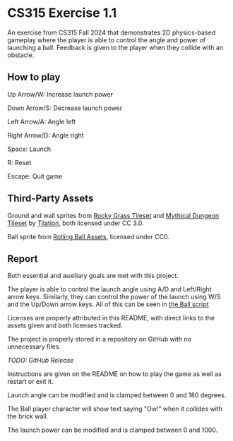# CS315 Exercise 1.1

An exercise from CS315 Fall 2024 that demonstrates 2D physics-based gameplay where the player is able to control the angle and power of launching a ball. Feedback is given to the player when they collide with an obstacle.

## How to play

Up Arrow/W: Increase launch power

Down Arrow/S: Decrease launch power

Left Arrow/A: Angle left

Right Arrow/D: Angle right

Space: Launch

R: Reset

Escape: Quit game


## Third-Party Assets

Ground and wall sprites from [Rocky Grass Tileset](https://tilation.itch.io/multi-size-rocky-grass-tileset) and [Mythical Dungeon Tileset](https://tilation.itch.io/multi-size-mythical-dungeon-tileset) by [Tilation](https://tilation.itch.io/), both licensed under CC 3.0.

Ball sprite from [Rolling Ball Assets](https://kenney.nl/assets/rolling-ball-assets), licensed under CC0.

## Report

Both essential and auxiliary goals are met with this project. 

The player is able to control the launch angle using A/D and Left/Right arrow keys. Similarly, they can control the power of the launch using W/S and the Up/Down arrow keys. All of this can be seen in [the Ball script](project/cs315exercise1_1/ball.gd)

Licenses are properly attributed in this README, with direct links to the assets given and both licenses tracked.

The project is properly stored in a repository on GitHub with no unnecessary files.

*TODO: GitHub Release*

Instructions are given on the README on how to play the game as well as restart or exit it.

Launch angle can be modified and is clamped between 0 and 180 degrees.

The Ball player character will show text saying "Ow!" when it collides with the brick wall.

The launch power can be modified and is clamped between 0 and 1000.